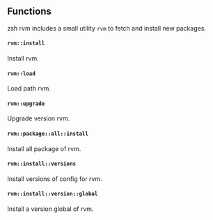 ## Functions

zsh rvm includes a small utility `rvm` to fetch and install new packages.

#### `rvm::install`

Install rvm.

#### `rvm::load`

Load path rvm.

#### `rvm::upgrade`

Upgrade version rvm.

#### `rvm::package::all::install`

Install all package of rvm.

#### `rvm::install::versions`

Install versions of config for rvm.

#### `rvm::install::version::global`

Install a version global of rvm.
